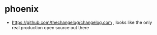 # phoenix

- https://github.com/thechangelog/changelog.com , looks like the only real production open source out there
